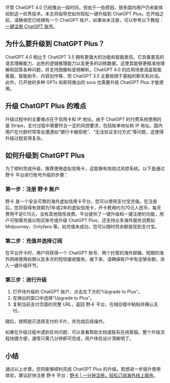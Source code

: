 尽管 ChatGPT 4.0 已经推出一段时间，但由于一些原因，很多国内用户仍未能体验到这一优秀技术。本文将指导您如何轻松一键升级到 ChatGPT Plus。在开始之前，请确保您已经拥有一个 ChatGPT 账户，如果尚未注册，可以参考以下教程：[一键注册 ChatGPT 账号](https://bit.ly/bewildcard)。

## 为什么要升级到 ChatGPT Plus？

ChatGPT 4.0 相比于 ChatGPT 3.5 拥有更强大的功能和智能表现。它具备更高的语言理解能力、出色的逻辑推理能力以及更多的训练数据，这使其能够更精准地理解和回答各种问题，并支持图像和音频解析。ChatGPT 4.0 的应用场景涵盖智能客服、智能助手、内容创作等，而 ChatGPT 3.5 主要局限于基础的聊天和对话。此外，已开放的多种 GPTs 和即将推出的 sora 也需要升级 ChatGPT Plus 才能使用。

## 升级 ChatGPT Plus 的难点

升级过程中的主要难点在于信用卡和 IP 地址。由于 ChatGPT 的付费系统使用的是 Stripe，支付过程中需要符合一定的风控要求，包括账单地址和 IP 地址。国内用户在付款时常常会遭遇如“银行卡被拒绝”、“无法验证支付方式”等问题，这使得升级过程变得复杂。

## 如何升级到 ChatGPT Plus

为了顺利完成升级，推荐使用虚拟信用卡，这能够有效绕过风控系统。以下是通过 野卡 平台进行账号升级的步骤：

### 第一步：注册 野卡 账户

野卡 是一个安全可靠的海外虚拟信用卡平台，您可以使用支付宝充值。在注册后，您将获得有效期为1年或2年的虚拟信用卡，开卡费用约为70元人民币，每天费用不足0.15元，没有其他隐性收费。平台提供了一键升级和一键注册的功能，用户可按需充值以购买账号或升级 ChatGPT Plus，还支持众多海外服务消费如 Midjourney、Onlyfans 等。如充值未成功，您可以随时将余额提现到支付宝。

### 第二步：充值并选择订阅

在平台开卡时，用户将获得一个 ChatGPT 账号、两个托管的海外邮箱、短期的海外网络使用权限以及多次的短信接收服务。接下来，请确保账户中有足够余额，进入一键升级环节。

### 第三步：进行升级

1. 打开待升级的 ChatGPT 账户，点击左下方的“Upgrade to Plus”。
2. 在弹出的窗口中选择“Upgrade to Plus”。
3. 复制当前支付页面的完整 URL，返回 野卡 平台，在相应框中粘贴并确认支付。

随后，按照提示选择支付的卡片，并完成后续操作。

如果在升级过程中遇到任何问题，可以查看帮助文档或联系在线客服。整个升级流程快捷方便，通常只需几分钟即可完成，用户体验设计清晰明了。

## 小结

通过以上步骤，您将能够顺利完成 ChatGPT Plus 的升级。若想进一步提升使用体验，建议赶快注册 野卡 平台：[野卡 | 一分钟注册，轻松订阅海外线上服务](https://bit.ly/bewildcard)。